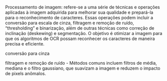 Processamento de imagem: refere-se a uma série de técnicas e operações aplicadas à imagem adquirida para melhorar sua qualidade e prepará-la para o reconhecimento de caracteres. Essas operações podem incluir a conversão para escala de cinza, filtragem e remoção de ruído, “thresholding” e binarização, além de outras técnicas como correção de inclinação (deskewing) e segmentação. O objetivo é otimizar a imagem para que os algoritmos de OCR possam reconhecer os caracteres de maneira precisa e eficiente.


conversão para cinza


filtragem e remoção de ruído - Métodos comuns incluem filtros de média, mediana e o filtro gaussiano, que suavizam a imagem e reduzem o impacto de pixels anômalos.
